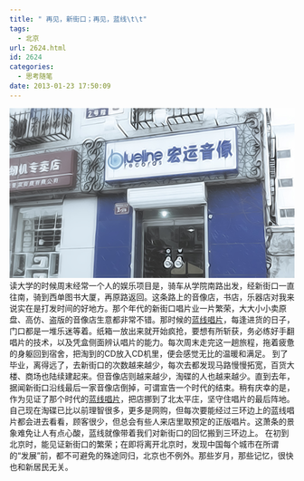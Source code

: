 ```yaml
---
title: " 再见，新街口；再见，蓝线\t\t"
tags:
  - 北京
url: 2624.html
id: 2624
categories:
  - 思考随笔
date: 2013-01-23 17:50:09
---
```


![](../../images//2013/01/blueline1.jpg "blueline") 读大学的时候周末经常一个人的娱乐项目是，骑车从学院南路出发，经新街口一直往南，骑到西单图书大厦，再原路返回。这条路上的音像店，书店，乐器店对我来说实在是打发时间的好地方。那个年代的新街口唱片业一片繁荣，大大小小卖原盘、高仿、盗版的音像店生意都非常不错。那时候的[蓝线唱片](http://www.bluelinerecords.com.cn "蓝线唱片")，每逢进货的日子，门口都是一堆乐迷等着。纸箱一放出来就开始疯抢，要想有所斩获，务必练好手翻唱片的技术，以及凭盒侧面辨认唱片的能力。每次周末走完这一趟旅程，拖着疲惫的身躯回到宿舍，把淘到的CD放入CD机里，便会感觉无比的温暖和满足。 到了毕业，离得远了，去新街口的次数越来越少，每次去都发现马路慢慢拓宽，百货大楼、商场也陆续建起来。但音像店则越来越少，淘碟的人也越来越少。直到去年，据闻新街口沿线最后一家音像店倒掉，可谓宣告一个时代的结束。稍有庆幸的是，作为见证了那个时代的[蓝线唱片](http://www.bluelinerecords.com.cn "蓝线唱片")，把店挪到了北太平庄，坚守住唱片的最后阵地。自己现在淘碟已比以前理智很多，更多是网购，但每次要能经过三环边上的蓝线唱片都会进去看看，顾客很少，但总会有些人来店里取预定的正版唱片。这萧条的景象难免让人有点心酸，蓝线就像带着我们对新街口的回忆搬到三环边上。 在初到北京时，能见证新街口的繁荣；在即将离开北京时，发现中国每个城市在所谓的“发展”前，都不可避免的殊途同归，北京也不例外。那些岁月，那些记忆，很快也和新居民无关。
